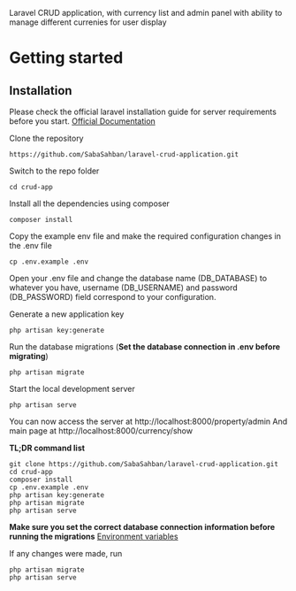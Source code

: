 Laravel CRUD application, with currency list and admin panel with ability to manage different currenies for user display
# Getting started

## Installation

Please check the official laravel installation guide for server requirements before you start. [Official Documentation](https://laravel.com/docs/5.4/installation#installation)


Clone the repository

    https://github.com/SabaSahban/laravel-crud-application.git

Switch to the repo folder

    cd crud-app
Install all the dependencies using composer

    composer install

Copy the example env file and make the required configuration changes in the .env file

    cp .env.example .env
    
Open your .env file and change the database name (DB_DATABASE) to whatever you have, username (DB_USERNAME) and password (DB_PASSWORD) field correspond to your configuration.

Generate a new application key

    php artisan key:generate

Run the database migrations (**Set the database connection in .env before migrating**)

    php artisan migrate
   
Start the local development server

    php artisan serve


You can now access the server at http://localhost:8000/property/admin
And main page at http://localhost:8000/currency/show


**TL;DR command list**

    git clone https://github.com/SabaSahban/laravel-crud-application.git
    cd crud-app
    composer install
    cp .env.example .env
    php artisan key:generate
    php artisan migrate
    php artisan serve

**Make sure you set the correct database connection information before running the migrations** [Environment variables](#environment-variables)

If any changes were made, run

    php artisan migrate
    php artisan serve


